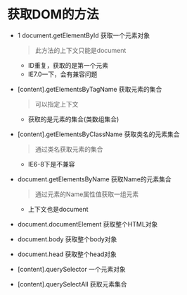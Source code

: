 
# 获取DOM的方法

- 1 document.getElementById 获取一个元素对象
  > 此方法的上下文只能是document
  - ID重复，获取的是第一个元素
  - IE7.0一下，会有兼容问题

- [content].getElementsByTagName 获取元素的集合
  > 可以指定上下文
  - 获取的是元素的集合(类数组集合)
- [content].getElementsByClassName 获取类名的元素集合
  > 通过类名获取元素的集合
  - IE6-8下是不兼容
- document.getElementsByName 获取Name的元素集合
  > 通过元素的Name属性值获取一组元素
  - 上下文也是document
- document.documentElement 获取整个HTML对象
- document.body 获取整个body对象
- document.head 获取整个head对象
- [content].querySelector 一个元素对象
- [content].querySelectAll 获取元素集合

